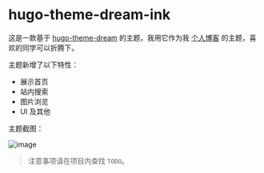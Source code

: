 # hugo-theme-dream-ink

这是一款基于 [hugo-theme-dream](https://github.com/g1eny0ung/hugo-theme-dream) 的主题，我用它作为我 [个人博客](http://ryunpu.github.io/) 的主题，喜欢的同学可以折腾下。

主题新增了以下特性：

* 展示首页
* 站内搜索
* 图片浏览
* UI 及其他

主题截图：

![image](https://user-images.githubusercontent.com/6168498/71302828-07995f00-23eb-11ea-9ef8-a0ad562d6438.png)

> 注意事项请在项目内查找 `TODO`。

